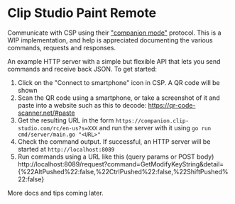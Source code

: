 # Clip Studio Paint Remote

Communicate with CSP using their ["companion mode"](https://tips.clip-studio.com/en-us/articles/5995) protocol.
This is a WIP implementation, and help is appreciated documenting the various commands, requests and responses.

An example HTTP server with a simple but flexible API that lets you send commands and receive back JSON.
To get started:

1. Click on the "Connect to smartphone" icon in CSP. A QR code will be shown
2. Scan the QR code using a smartphone, or take a screenshot of it and paste into a website such as this to decode: https://qr-code-scanner.net/#paste
3. Get the resulting URL in the form `https://companion.clip-studio.com/rc/en-us?s=XXX` and run the server with it using `go run cmd/server/main.go "<URL>"`
4. Check the command output. If successful, an HTTP server will be started at `http://localhost:8089`
5. Run commands using a URL like this (query params or POST body) http://localhost:8089/request?command=GetModifyKeyString&detail={%22AltPushed%22:false,%22CtrlPushed%22:false,%22ShiftPushed%22:false}

More docs and tips coming later.